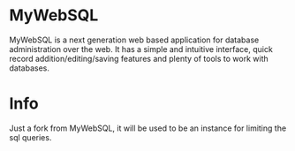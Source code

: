 MyWebSQL
========

MyWebSQL is a next generation web based application for database administration over the web.
It has a simple and intuitive interface, quick record addition/editing/saving features and plenty of tools to work with databases.


Info
========

Just a fork from MyWebSQL, it will be used to be an instance for limiting the sql queries.

